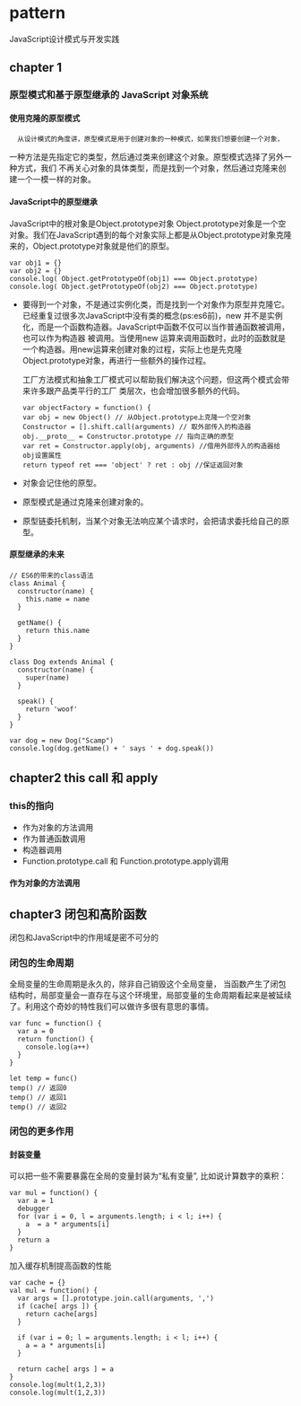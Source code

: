 # pattern
JavaScript设计模式与开发实践

## chapter 1

### 原型模式和基于原型继承的 JavaScript 对象系统

#### 使用克隆的原型模式
      从设计模式的角度讲，原型模式是用于创建对象的一种模式，如果我们想要创建一个对象，
一种方法是先指定它的类型，然后通过类来创建这个对象。原型模式选择了另外一种方式，我们
不再关心对象的具体类型，而是找到一个对象，然后通过克隆来创建一个一模一样的对象。  

#### JavaScript中的原型继承
  JavaScript中的根对象是Object.prototype对象 Object.prototype对象是一个空对象。我们在JavaScript遇到的每个对象实际上都是从Object.prototype对象克隆来的，Object.prototype对象就是他们的原型。
  ```
  var obj1 = {}
  var obj2 = {}
  console.log( Object.getPrototypeOf(obj1) === Object.prototype)
  console.log( Object.getPrototypeOf(obj2) === Object.prototype)
  ```
- 要得到一个对象，不是通过实例化类，而是找到一个对象作为原型并克隆它。
  已经重复过很多次JavaScript中没有类的概念(ps:es6前)，new 并不是实例化，而是一个函数构造器。JavaScript中函数不仅可以当作普通函数被调用，也可以作为构造器
  被调用。当使用new 运算来调用函数时，此时的函数就是一个构造器。用new运算来创建对象的过程，实际上也是先克隆Object.prototype对象，再进行一些额外的操作过程。

  工厂方法模式和抽象工厂模式可以帮助我们解决这个问题，但这两个模式会带来许多跟产品类平行的工厂
  类层次，也会增加很多额外的代码。
  ```
  var objectFactory = function() {
  var obj = new Object() // 从Object.prototype上克隆一个空对象
  Constructor = [].shift.call(arguments) // 取外部传入的构造器
  obj.__proto__ = Constructor.prototype // 指向正确的原型
  var ret = Constructor.apply(obj, arguments) //借用外部传入的构造器给obj设置属性
  return typeof ret === 'object' ? ret : obj //保证返回对象
  ```
- 对象会记住他的原型。
- 原型模式是通过克隆来创建对象的。
- 原型链委托机制，当某个对象无法响应某个请求时，会把请求委托给自己的原型。

#### 原型继承的未来

```
// ES6的带来的class语法
class Animal {
  constructor(name) {
    this.name = name
  }

  getName() {
    return this.name
  }
}

class Dog extends Animal {
  constructor(name) {
    super(name)
  }

  speak() {
    return 'woof'
  }
}

var dog = new Dog("Scamp")
console.log(dog.getName() + ' says ' + dog.speak())
```

## chapter2  this call 和 apply

### this的指向

- 作为对象的方法调用
- 作为普通函数调用
- 构造器调用
- Function.prototype.call 和 Function.prototype.apply调用

#### 作为对象的方法调用 

## chapter3 闭包和高阶函数

闭包和JavaScript中的作用域是密不可分的

### 闭包的生命周期
  全局变量的生命周期是永久的，除非自己销毁这个全局变量，
  当函数产生了闭包结构时，局部变量会一直存在与这个环境里，局部变量的生命周期看起来是被延续了。利用这个奇妙的特性我们可以做许多很有意思的事情。
  ```
  var func = function() {
    var a = 0
    return function() {
      console.log(a++)
    }
  }

  let temp = func()
  temp() // 返回0
  temp() // 返回1
  temp() // 返回2
  ```
### 闭包的更多作用

#### 封装变量

可以把一些不需要暴露在全局的变量封装为“私有变量”, 比如说计算数字的乘积：

```
var mul = function() {
  var a = 1
  debugger
  for (var i = 0, l = arguments.length; i < l; i++) {
    a  = a * arguments[i]
  }
  return a
}
```
加入缓存机制提高函数的性能
```
var cache = {}
val mul = function() {
  var args = [].prototype.join.call(arguments, ',')
  if (cache[ args ]) {
    return cache[args]
  }

  if (var i = 0; l = arguments.length; i < l; i++) {
    a = a * arguments[i]
  }

  return cache[ args ] = a
}
console.log(mult(1,2,3))
console.log(mult(1,2,3))
```

